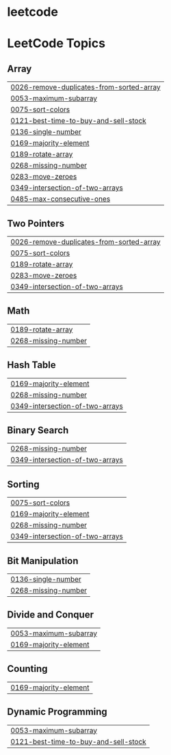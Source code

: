 # leetcode
<!---LeetCode Topics Start-->
# LeetCode Topics
## Array
|  |
| ------- |
| [0026-remove-duplicates-from-sorted-array](https://github.com/Vishal-dev7/leetcode/tree/master/0026-remove-duplicates-from-sorted-array) |
| [0053-maximum-subarray](https://github.com/Vishal-dev7/leetcode/tree/master/0053-maximum-subarray) |
| [0075-sort-colors](https://github.com/Vishal-dev7/leetcode/tree/master/0075-sort-colors) |
| [0121-best-time-to-buy-and-sell-stock](https://github.com/Vishal-dev7/leetcode/tree/master/0121-best-time-to-buy-and-sell-stock) |
| [0136-single-number](https://github.com/Vishal-dev7/leetcode/tree/master/0136-single-number) |
| [0169-majority-element](https://github.com/Vishal-dev7/leetcode/tree/master/0169-majority-element) |
| [0189-rotate-array](https://github.com/Vishal-dev7/leetcode/tree/master/0189-rotate-array) |
| [0268-missing-number](https://github.com/Vishal-dev7/leetcode/tree/master/0268-missing-number) |
| [0283-move-zeroes](https://github.com/Vishal-dev7/leetcode/tree/master/0283-move-zeroes) |
| [0349-intersection-of-two-arrays](https://github.com/Vishal-dev7/leetcode/tree/master/0349-intersection-of-two-arrays) |
| [0485-max-consecutive-ones](https://github.com/Vishal-dev7/leetcode/tree/master/0485-max-consecutive-ones) |
## Two Pointers
|  |
| ------- |
| [0026-remove-duplicates-from-sorted-array](https://github.com/Vishal-dev7/leetcode/tree/master/0026-remove-duplicates-from-sorted-array) |
| [0075-sort-colors](https://github.com/Vishal-dev7/leetcode/tree/master/0075-sort-colors) |
| [0189-rotate-array](https://github.com/Vishal-dev7/leetcode/tree/master/0189-rotate-array) |
| [0283-move-zeroes](https://github.com/Vishal-dev7/leetcode/tree/master/0283-move-zeroes) |
| [0349-intersection-of-two-arrays](https://github.com/Vishal-dev7/leetcode/tree/master/0349-intersection-of-two-arrays) |
## Math
|  |
| ------- |
| [0189-rotate-array](https://github.com/Vishal-dev7/leetcode/tree/master/0189-rotate-array) |
| [0268-missing-number](https://github.com/Vishal-dev7/leetcode/tree/master/0268-missing-number) |
## Hash Table
|  |
| ------- |
| [0169-majority-element](https://github.com/Vishal-dev7/leetcode/tree/master/0169-majority-element) |
| [0268-missing-number](https://github.com/Vishal-dev7/leetcode/tree/master/0268-missing-number) |
| [0349-intersection-of-two-arrays](https://github.com/Vishal-dev7/leetcode/tree/master/0349-intersection-of-two-arrays) |
## Binary Search
|  |
| ------- |
| [0268-missing-number](https://github.com/Vishal-dev7/leetcode/tree/master/0268-missing-number) |
| [0349-intersection-of-two-arrays](https://github.com/Vishal-dev7/leetcode/tree/master/0349-intersection-of-two-arrays) |
## Sorting
|  |
| ------- |
| [0075-sort-colors](https://github.com/Vishal-dev7/leetcode/tree/master/0075-sort-colors) |
| [0169-majority-element](https://github.com/Vishal-dev7/leetcode/tree/master/0169-majority-element) |
| [0268-missing-number](https://github.com/Vishal-dev7/leetcode/tree/master/0268-missing-number) |
| [0349-intersection-of-two-arrays](https://github.com/Vishal-dev7/leetcode/tree/master/0349-intersection-of-two-arrays) |
## Bit Manipulation
|  |
| ------- |
| [0136-single-number](https://github.com/Vishal-dev7/leetcode/tree/master/0136-single-number) |
| [0268-missing-number](https://github.com/Vishal-dev7/leetcode/tree/master/0268-missing-number) |
## Divide and Conquer
|  |
| ------- |
| [0053-maximum-subarray](https://github.com/Vishal-dev7/leetcode/tree/master/0053-maximum-subarray) |
| [0169-majority-element](https://github.com/Vishal-dev7/leetcode/tree/master/0169-majority-element) |
## Counting
|  |
| ------- |
| [0169-majority-element](https://github.com/Vishal-dev7/leetcode/tree/master/0169-majority-element) |
## Dynamic Programming
|  |
| ------- |
| [0053-maximum-subarray](https://github.com/Vishal-dev7/leetcode/tree/master/0053-maximum-subarray) |
| [0121-best-time-to-buy-and-sell-stock](https://github.com/Vishal-dev7/leetcode/tree/master/0121-best-time-to-buy-and-sell-stock) |
<!---LeetCode Topics End-->